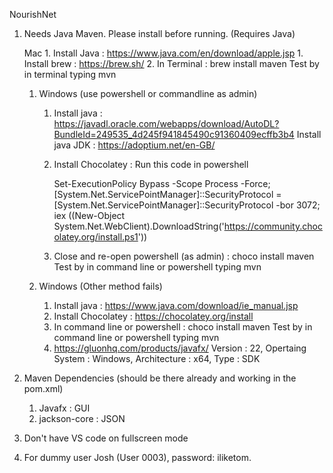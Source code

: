 NourishNet

1. Needs Java Maven. Please install before running. (Requires Java)

    Mac
        1. Install Java : https://www.java.com/en/download/apple.jsp
        1. Install brew : https://brew.sh/
        2. In Terminal : brew install maven 
            Test by in terminal typing mvn

    1. Windows (use powershell or commandline as admin)
        1. Install java : https://javadl.oracle.com/webapps/download/AutoDL?BundleId=249535_4d245f941845490c91360409ecffb3b4
           Install java JDK : https://adoptium.net/en-GB/
        2. Install Chocolatey : Run this code in powershell 

            Set-ExecutionPolicy Bypass -Scope Process -Force; [System.Net.ServicePointManager]::SecurityProtocol = [System.Net.ServicePointManager]::SecurityProtocol -bor 3072; iex ((New-Object System.Net.WebClient).DownloadString('https://community.chocolatey.org/install.ps1'))
        
        3. Close and re-open powershell (as admin) : choco install maven 
           Test by in command line or powershell typing mvn

    2. Windows (Other method fails)
        1. Install java : https://www.java.com/download/ie_manual.jsp
        2. Install Chocolatey : https://chocolatey.org/install
        3. In command line or powershell : choco install maven
            Test by in command line or powershell typing mvn
        4. https://gluonhq.com/products/javafx/
           Version : 22, Opertaing System : Windows, Architecture : x64, Type : SDK
         

3. Maven Dependencies (should be there already and working in the pom.xml)
    1. Javafx : GUI
    2. jackson-core : JSON

4. Don't have VS code on fullscreen mode 

4. For dummy user Josh (User 0003), password: iliketom.


